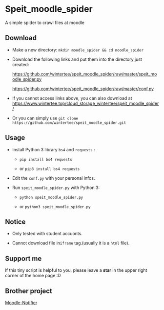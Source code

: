 # Speit_moodle_spider

A simple spider to crawl files at moodle

## Download

- Make a new directory: `mkdir moodle_spider && cd moodle_spider`

- Download the following links and put them into the directory just created:

	<https://github.com/wintertee/speit_moodle_spider/raw/master/speit_moodle_spider.py>  

	<https://github.com/wintertee/speit_moodle_spider/raw/master/conf.py>
	
- If you cannot access links above, you can also download at <https://www.wintertee.top/cloud_storage_wintertee/speit_moodle_spider/>

- Or you can simply use `git clone https://github.com/wintertee/speit_moodle_spider.git` 

## Usage

- Install Python 3 library `bs4` and `requests` :

  -  `pip install bs4 requests`

  - or `pip3 install bs4 requests`
  
- Edit the `conf.py` with your personal infos.  

- Run `speit_moodle_spider.py` with Python 3:

  - `python speit_moodle_spider.py`
  
  - or `python3 speit_moodle_spider.py`

## Notice

- Only tested with student accuonts.

- Cannot download file in`iframe` tag.(usually it is a `html` file).

## Support me

If this tiny script is helpful to you, please leave a **star** in the upper right corner of the home page :D

## Brother project

[Moodle-Notifier](https://github.com/davidliyutong/Moodle-Notifier)

